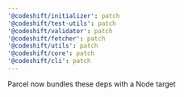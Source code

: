 ```yaml
---
'@codeshift/initializer': patch
'@codeshift/test-utils': patch
'@codeshift/validator': patch
'@codeshift/fetcher': patch
'@codeshift/utils': patch
'@codeshift/core': patch
'@codeshift/cli': patch
---
```


Parcel now bundles these deps with a Node target
